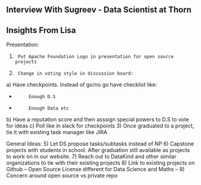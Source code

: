 ## Interview With Sugreev - Data Scientist at Thorn


## Insights From Lisa

Presentation:
1)  	Put Apache Foundation Logo in presentation for open source projects
2)  	Change in voting style in discussion board:
a)  	Have checkpoints. Instead of go/no go have checklist like:
-          Enough D.S
-          Enough Data etc
b)  	Have a reputation score and then asssign special powers to D.S to vote for ideas
c)   	Poll like in slack for checkpoints
3)  	Once graduated to a project, tie it with existing task manager like JIRA

General Ideas:
5)    Let DS propose tasks/subtasks instead of NP
6)  	Capstone projects with students in school. After graduation still available as projects to work on in our website.
7)  	Reach out to DataKind and other similar organizations to tie with their existing projects
8)  	Link to existing projects on Github – Open Source License different for Data Science and Maths –
9)  	Concern around open source vs private repo

